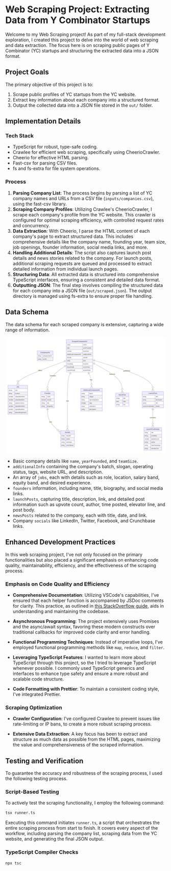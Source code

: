 # Web Scraping Project: Extracting Data from Y Combinator Startups

Welcome to my Web Scraping project! As part of my full-stack development exploration, I created this project to delve into the world of web scraping and data extraction. The focus here is on scraping public pages of Y Combinator (YC) startups and structuring the extracted data into a JSON format.

## Project Goals

The primary objective of this project is to:

1. Scrape public profiles of YC startups from the YC website.
2. Extract key information about each company into a structured format.
3. Output the collected data into a JSON file stored in the `out/` folder.

## Implementation Details

### Tech Stack

- TypeScript for robust, type-safe coding.
- Crawlee for efficient web scraping, specifically using CheerioCrawler.
- Cheerio for effective HTML parsing.
- Fast-csv for parsing CSV files.
- fs and fs-extra for file system operations.

### Process

1. **Parsing Company List**: The process begins by parsing a list of YC company names and URLs from a CSV file (`inputs/companies.csv`), using the fast-csv library.
2. **Scraping Company Profiles**: Utilizing Crawlee's CheerioCrawler, I scrape each company's profile from the YC website. This crawler is configured for optimal scraping efficiency, with controlled request rates and concurrency.
3. **Data Extraction**: With Cheerio, I parse the HTML content of each company's page to extract structured data. This includes comprehensive details like the company name, founding year, team size, job openings, founder information, social media links, and more.
4. **Handling Additional Details**: The script also captures launch post details and news stories related to the company. For launch posts, additional scraping requests are queued and processed to extract detailed information from individual launch pages.
5. **Structuring Data**: All extracted data is structured into comprehensive TypeScript interfaces, ensuring a consistent and detailed data format.
6. **Outputting JSON**: The final step involves compiling the structured data for each company into a JSON file (`out/scraped.json`). The output directory is managed using fs-extra to ensure proper file handling.

## Data Schema

The data schema for each scraped company is extensive, capturing a wide range of information.

![Data Schema Diagram](imgs/data_schema.svg)


- Basic company details like `name`, `yearFounded`, and `teamSize`.
- `additionalInfo` containing the company's batch, slogan, operating status, tags, website URL, and description.
- An array of `jobs`, each with details such as role, location, salary band, equity band, and desired experience.
- `founders` information, including name, title, biography, and social media links.
- `launchPosts`, capturing title, description, link, and detailed post information such as upvote count, author, time posted, elevator line, and post body.
- `newsPosts` related to the company, each with title, date, and link.
- Company `socials` like LinkedIn, Twitter, Facebook, and Crunchbase links.

## Enhanced Development Practices

In this web scraping project, I've not only focused on the primary functionalities but also placed a significant emphasis on enhancing code quality, maintainability, efficiency, and the effectiveness of the scraping process.

### Emphasis on Code Quality and Efficiency

- **Comprehensive Documentation**: Utilizing VSCode's capabilities, I've ensured that each helper function is accompanied by JSDoc comments for clarity. This practice, as outlined in [this StackOverflow guide](https://stackoverflow.com/a/42805312), aids in understanding and maintaining the codebase.

- **Asynchronous Programming**: The project extensively uses Promises and the async/await syntax, favoring these modern constructs over traditional callbacks for improved code clarity and error handling.

- **Functional Programming Techniques**: Instead of imperative loops, I've employed functional programming methods like `map`, `reduce`, and `filter`.

- **Leveraging TypeScript Features**: I wanted to learn more about TypeScript through this project, so the I tried to leverage TypeScript whenever possible. I commonly used TypeScript generics and interfaces to enhance type safety and ensure a more robust and scalable code structure.

- **Code Formatting with Prettier**: To maintain a consistent coding style, I've integrated Prettier.

### Scraping Optimization

- **Crawler Configuration**: I've configured Crawlee to prevent issues like rate-limiting or IP bans, to create a more robust scraping process.

- **Extensive Data Extraction**: A key focus has been to extract and structure as much data as possible from the HTML pages, maximizing the value and comprehensiveness of the scraped information.

## Testing and Verification

To guarantee the accuracy and robustness of the scraping process, I used the following testing process.

### Script-Based Testing

To actively test the scraping functionality, I employ the following command:

```sh
tsx runner.ts
```

Executing this command initiates `runner.ts`, a script that orchestrates the entire scraping process from start to finish. It covers every aspect of the workflow, including parsing the company list, scraping data from the YC website, and generating the final JSON output.

### TypeScript Compiler Checks

```sh
npx tsc
```